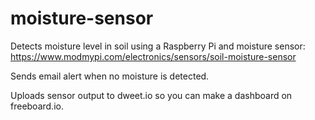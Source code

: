 # moisture-sensor
Detects moisture level in soil using a Raspberry Pi and moisture sensor: https://www.modmypi.com/electronics/sensors/soil-moisture-sensor

Sends email alert when no moisture is detected.

Uploads sensor output to dweet.io so you can make a dashboard on freeboard.io.
